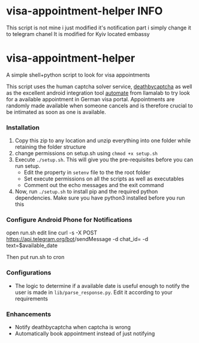 # visa-appointment-helper INFO
This script is not mine i just modified it's notification part
i simply change it to telegram chanel
It is modified for Kyiv located embassy


# visa-appointment-helper
A simple shell+python script to look for visa appointments

This script uses the human captcha solver service, [deathbycaptcha](http://deathbycaptcha.com/) as well as the excellent android integration tool [automate](http://llamalab.com/automate/) from llamalab to try look for a available appointment in German visa portal. Appointments are randomly made available when someone cancels and is therefore crucial to be intimated as soon as one is available.


### Installation

1. Copy this zip to any location and unzip everything into one folder while retaining the folder structure
2. change permissions on setup.sh using `chmod +x setup.sh`
3. Execute `./setup.sh`. This will give you the pre-requisites before you can run setup.
    * Edit the property in `setenv` file to the the root folder
    * Set execute permissions on all the scripts as well as executables
    * Comment out the echo messages and the exit command
4. Now, run `./setup.sh` to install pip and the required python dependencies. Make sure you have python3 installed before you run this


### Configure Android Phone for Notifications
open run.sh
edit line
curl -s -X POST https://api.telegram.org/bot<BOT TOKEN>/sendMessage -d chat_id=<CHAT ID> -d text=$available_date

Then put run.sh to cron

### Configurations
* The logic to determine if a available date is useful enough to notify the user is made in `lib/parse_response.py`. Edit it according to your requirements

### Enhancements
* Notify deathbycaptcha when captcha is wrong
* Automatically book appointment instead of just notifying
